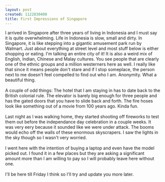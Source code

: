 ```yaml
--- 
layout: post
created: 1122830400
title: First Impressions of Singapore
---
```

I arrived in Singapore after three years of living in Indonesia and I must say it is quite overwhelming.  Life in Indonesia is slow, small and dirty.  In Singapore, it is like stepping into a gigantic amusement park run by Walmart.  Just about everything at street level and most stuff below is either shopping or eating.  I'm talking an entire city of it!  It is also a weird mix of English, Indian, Chinese and Malay cultures.  You see people that are clearly one of the ethnic groups and a million westerners here as well.  I really like that since it means people don't stare and if I stop someplace, the person next to me doesn't feel compelled to find out who I am.  Anonymity.  What a beautiful thing.<br /><br />A couple of odd things:  The hotel that I am staying in has to date back to the British colonial rule.  The elevator is barely big enough for three people and has the gated doors that you have to slide back and forth.  The fire hoses look like something out of a movie from 100 years ago.  Kinda fun.<br /><br />Last night as I was walking home, they started shooting off fireworks to test them out before the independance day celebration in a couple weeks.  It was very eery because it sounded like we were under attack.  The booms would echo off the walls of these enormous skyscrapers.  I saw the lights in the sky though so I wasn't very worried.<br /><br />I went here with the intention of buying a laptop and even have the model picked out.  I found it in a few places but they are asking a significant amount more than I am willing to pay so I will probably leave here without one.  <br /><br />I'll be here till Friday I think so I'll try and update you more later.
